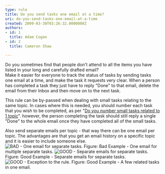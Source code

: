 ```yaml
---
type: rule
title: Do you send tasks one email at a time?
uri: do-you-send-tasks-one-email-at-a-time
created: 2009-03-30T03:26:32.0000000Z
authors:
- id: 1
  title: Adam Cogan
- id: 2
  title: Cameron Shaw

---
```


 Do you sometimes find that people don't attend to all the items you have listed in your long and carefully drafted email? <br> 
Make it easier for everyone to track the status of tasks by sending tasks one email at a time, and make the task it requests very clear. When a person has completed a task they just have to reply "Done" to that email, delete the email from their Inbox and then move on to the next task.

This rule can be by-passed when dealing with small tasks relating to the same topic. In cases where this is needed, you should number each task that you wish to be completed, as per "[Do you number small tasks related to 1 topic](/Standards/Communication/RulesToBetterEmail/Pages/NumberSmallTasks.aspx)". however, the person completing the task should still reply a single "Done" to the whole email once they have completed all of the small tasks.

Also send separate emails per topic - that way there can be one email per topic. The advantages are that you get an email history on a specific topic and it is easier to include someone else.
![BAD - One email for separate tasks.](/Standards/Communication/RulesToBetterEmail/PublishingImages/separateTasksOneEmail.gif) Figure: Bad Example - One email for multiple separate tasks. ![GOOD - Separate emails for separate tasks.](/Standards/Communication/RulesToBetterEmail/PublishingImages/separateTasksSeparateEmails.gif) Figure: Good Example - Separate emails for separate tasks. ![GOOD - Exception to the rule.](/Standards/Communication/RulesToBetterEmail/PublishingImages/relatedTasks.gif) Figure: Good Example - A few related tasks in one email.
